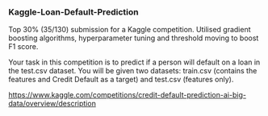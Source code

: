 ### Kaggle-Loan-Default-Prediction
Top 30% (35/130) submission for a Kaggle competition. Utilised gradient boosting algorithms, hyperparameter tuning and threshold moving to boost F1 score. 

Your task in this competition is to predict if a person will default on a loan in the test.csv dataset. You will be given two datasets: train.csv (contains the features and Credit Default as a target) and test.csv (features only). 

https://www.kaggle.com/competitions/credit-default-prediction-ai-big-data/overview/description 
